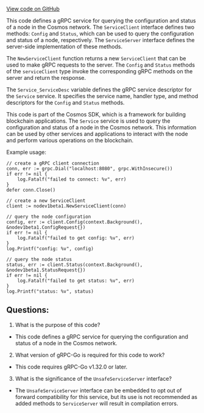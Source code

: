 [View code on GitHub](https://github.com/cosmos/cosmos-sdk/blob/main/api/cosmos/base/node/v1beta1/query_grpc.pb.go)

This code defines a gRPC service for querying the configuration and status of a node in the Cosmos network. The `ServiceClient` interface defines two methods: `Config` and `Status`, which can be used to query the configuration and status of a node, respectively. The `ServiceServer` interface defines the server-side implementation of these methods. 

The `NewServiceClient` function returns a new `ServiceClient` that can be used to make gRPC requests to the server. The `Config` and `Status` methods of the `serviceClient` type invoke the corresponding gRPC methods on the server and return the response. 

The `Service_ServiceDesc` variable defines the gRPC service descriptor for the `Service` service. It specifies the service name, handler type, and method descriptors for the `Config` and `Status` methods. 

This code is part of the Cosmos SDK, which is a framework for building blockchain applications. The `Service` service is used to query the configuration and status of a node in the Cosmos network. This information can be used by other services and applications to interact with the node and perform various operations on the blockchain. 

Example usage:

```
// create a gRPC client connection
conn, err := grpc.Dial("localhost:8080", grpc.WithInsecure())
if err != nil {
    log.Fatalf("failed to connect: %v", err)
}
defer conn.Close()

// create a new ServiceClient
client := nodev1beta1.NewServiceClient(conn)

// query the node configuration
config, err := client.Config(context.Background(), &nodev1beta1.ConfigRequest{})
if err != nil {
    log.Fatalf("failed to get config: %v", err)
}
log.Printf("config: %v", config)

// query the node status
status, err := client.Status(context.Background(), &nodev1beta1.StatusRequest{})
if err != nil {
    log.Fatalf("failed to get status: %v", err)
}
log.Printf("status: %v", status)
```
## Questions: 
 1. What is the purpose of this code?
- This code defines a gRPC service for querying the configuration and status of a node in the Cosmos network.

2. What version of gRPC-Go is required for this code to work?
- This code requires gRPC-Go v1.32.0 or later.

3. What is the significance of the `UnsafeServiceServer` interface?
- The `UnsafeServiceServer` interface can be embedded to opt out of forward compatibility for this service, but its use is not recommended as added methods to `ServiceServer` will result in compilation errors.